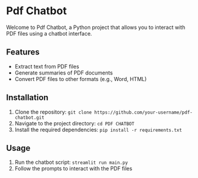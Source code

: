 # Pdf Chatbot

Welcome to Pdf Chatbot, a Python project that allows you to interact with PDF files using a chatbot interface.

## Features

- Extract text from PDF files
- Generate summaries of PDF documents
- Convert PDF files to other formats (e.g., Word, HTML)

## Installation

1. Clone the repository: `git clone https://github.com/your-username/pdf-chatbot.git`
2. Navigate to the project directory: `cd PDF CHATBOT`
3. Install the required dependencies: `pip install -r requirements.txt`

## Usage

1. Run the chatbot script: `streamlit run main.py`
2. Follow the prompts to interact with the PDF files
